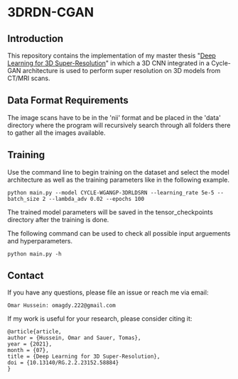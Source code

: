 # 3DRDN-CGAN
## Introduction
This repository contains the implementation of my master thesis "[Deep Learning for 3D Super-Resolution](https://www.researchgate.net/publication/354708583_Deep_Learning_for_3D_Super-Resolution)" in which a 3D CNN integrated in a Cycle-GAN architecture is used to perform super resolution on 3D models from CT/MRI scans.

## Data Format Requirements
The image scans have to be in the 'nii' format and be placed in the 'data' directory where the program will recursively search through all folders there to gather all the images available.

## Training

Use the command line to begin training on the dataset and select the model architecture as well as the training parameters like in the following example.
```
python main.py --model CYCLE-WGANGP-3DRLDSRN --learning_rate 5e-5 --batch_size 2 --lambda_adv 0.02 --epochs 100
```
The trained model parameters will be saved in the tensor_checkpoints directory after the training is done.

The following command can be used to check all possible input arguements and hyperparameters.
```
python main.py -h 
```

## Contact 
If you have any questions, please file an issue or reach me via email:
```
Omar Hussein: omagdy.222@gmail.com
```

If my work is useful for your research, please consider citing it:

```shell
@article{article,
author = {Hussein, Omar and Sauer, Tomas},
year = {2021},
month = {07},
title = {Deep Learning for 3D Super-Resolution},
doi = {10.13140/RG.2.2.23152.58884}
}
```
